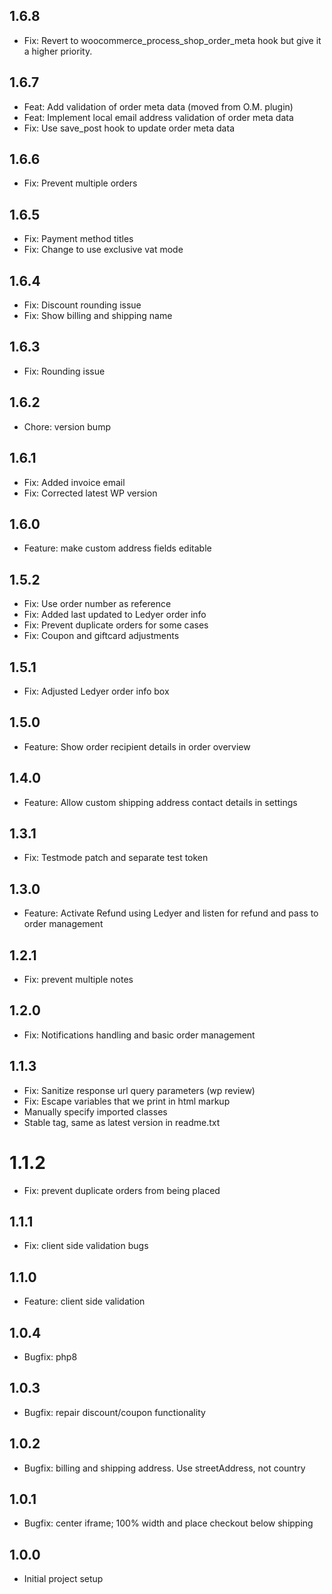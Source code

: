 ## 1.6.8

* Fix: Revert to woocommerce_process_shop_order_meta hook but give it a higher priority.

## 1.6.7

* Feat: Add validation of order meta data (moved from O.M. plugin)
* Feat: Implement local email address validation of order meta data
* Fix: Use save_post hook to update order meta data

## 1.6.6

* Fix: Prevent multiple orders

## 1.6.5

* Fix: Payment method titles
* Fix: Change to use exclusive vat mode

## 1.6.4

* Fix: Discount rounding issue
* Fix: Show billing and shipping name

## 1.6.3

* Fix: Rounding issue

## 1.6.2

* Chore: version bump

## 1.6.1

* Fix: Added invoice email
* Fix: Corrected latest WP version

## 1.6.0

* Feature: make custom address fields editable

## 1.5.2

* Fix: Use order number as reference
* Fix: Added last updated to Ledyer order info
* Fix: Prevent duplicate orders for some cases
* Fix: Coupon and giftcard adjustments

## 1.5.1

* Fix: Adjusted Ledyer order info box

## 1.5.0

* Feature: Show order recipient details in order overview

## 1.4.0

* Feature: Allow custom shipping address contact details in settings

## 1.3.1

* Fix: Testmode patch and separate test token

## 1.3.0

* Feature: Activate Refund using Ledyer and listen for refund and pass to order management

## 1.2.1

* Fix: prevent multiple notes

## 1.2.0

* Fix: Notifications handling and basic order management

## 1.1.3

* Fix: Sanitize response url query parameters (wp review)
* Fix: Escape variables that we print in html markup
* Manually specify imported classes
* Stable tag, same as latest version in readme.txt

# 1.1.2

* Fix: prevent duplicate orders from being placed

## 1.1.1

* Fix: client side validation bugs

## 1.1.0

* Feature: client side validation

## 1.0.4

* Bugfix: php8

## 1.0.3

* Bugfix: repair discount/coupon functionality

## 1.0.2

* Bugfix: billing and shipping address. Use streetAddress, not country

## 1.0.1

* Bugfix: center iframe; 100% width and place checkout below shipping

## 1.0.0

* Initial project setup
